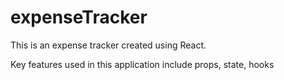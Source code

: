# expenseTracker

This is an expense tracker created using React.

Key features used in this application include props, state, hooks
